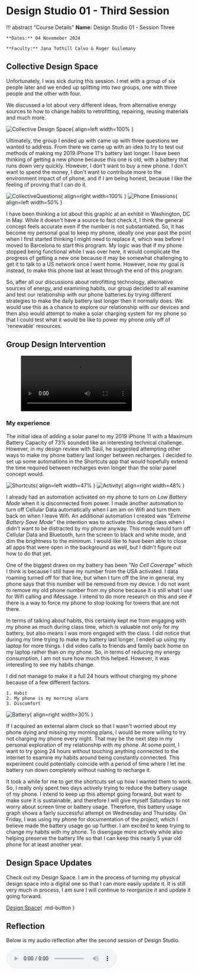 # Design Studio 01 - Third Session 

!!! abstract "Course Details"
    **Name:** Design Studio 01 - Session Three 

    **Dates:** 04 Novemeber 2024 

    **Faculty:** Jana Tothill Calvo & Roger Guilemany

## Collective Design Space 

Unfortunately, I was sick during this session. I met with a group of six people later and we ended up splitting into two groups, one with three people and the other with four. 

We discussed a lot about very different ideas, from alternative energy sources to how to change habits to retrofitting, repairing, reusing materials and much more. 

![Collective Design Space](../../images/term1/designstudio/CollectiveDS_All.jpg){ align=left width=100% }



Ultimately, the group I ended up with came up with three questions we wanted to address. From there we came up with an idea to try to test out methods of making my 2019 iPhone 11's battery last longer. I have been thinking of getting a new phone because this one is old, with a battery that runs down very quickly. However, I don't want to buy a new phone. I don't want to spend the money, I don't want to contribute more to the environment impact of of phone, and if I am being honest, because I like the feeling of proving that I can do it. 

![CollectiveQuestions](../../images/term1/designstudio/CollectiveDS_Questions.jpg){ align=right width=100% }
![Phone Emissions](../../images/term1/designstudio/PhoneEmissions.jpg){ align=left width=50% }

I have been thinking a lot about this graphic at an exhibit in Washington, DC in May. While it doesn't have a source to fact check it, I think the general concept feels accurate even if the number is not substantiated. So, it has become my personal goal to keep my phone, ideally one year past the point when I first started thinking I might need to replace it, which was before I moved to Barcelona to start this program. My logic was that if my phone stopped being functional while I was over here, it would complicate the progress of getting a new one because it may be somewhat challenging to get it to talk to a US network once I went home. However, now my goal is instead, to make this phone last at least through the end of this program. 

So, after all our discussions about retrofitting technology, alternative sources of energy, and examining habits, our group decided to all examine and test our relationship with our phone batteries by trying different strategies to make the daily battery last longer then it normally does. We would use this as a chance to explore our relationship with our devices and then also would attempt to make a solar charging system for my phone so that I could test what it would be like to power my phone only off of 'renewable' resources. 


## Group Design Intervention 


<figure markdown="span">
    <video src="https://github.com/user-attachments/assets/8b257dcf-efc2-4dc3-9b80-4bbc1e86ad78" controls="controls" style="max-width: 100%;"></video>
    <figcaption></figcaption>
</figure>

### My experience 

The initial idea of adding a solar panel to my 2019 iPhone 11 with a Maximum Battery Capacity of 73% sounded like an interesting technical challenge. However, in my design review with Saúl, he suggested attempting other ways to make my phone battery last longer between recharges. I decided to set up some automations in the Shortcuts app that would hopefully extend the time required between recharges even longer than the solar panel concept would. 

![Shortcuts](../../images/term1/designstudio/Shortcuts.PNG){ align=left width=47% }
![Activity](../../images/term1/designstudio/Shortcuts.gif){ align=right width=48% }


I already had an automation activated on my phone to turn on *Low Battery Mode* when it is disconnected from power. I made another automation to turn off Cellular Data automatically when I am am on Wifi and turn them back on when I leave Wifi. An additional automation I created was *"Extreme Battery Save Mode"* the intention was to activate this during class when I didn't want to be distracted by my phone anyway. This mode would turn off Cellular Data and Bluetooth, turn the screen to black and white mode, and dim the brightness to the minimum. I would like to have been able to close all apps that were open in the background as well, but I didn't figure out how to do that yet. 

One of the biggest draws on my battery has been *"No Cell Coverage"* which I think is because I still have my number from the USA activated. I data roaming turned off for that line, but when I turn off the line in general, my phone says that this number will be removed from my device. I do not want to remove my old phone number from my phone because it is still what I use for Wifi calling and iMessage. I intend to do more research on this and see if there is a way to force my phone to stop looking for towers that are not there. 

In terms of talking about habits, this certainly kept me from engaging with my phone as much during class time, which is valuable not only for my battery, but also means I was more engaged with the class. I did notice that during my time trying to make my battery last longer, I ended up using my laptop for more things. I did video calls to friends and family back home on my laptop rather than on my phone. So, in terms of reducing my energy consumption, I am not sure how much this helped. However, it was interesting to see my habits change. 

I did not manage to make it a full 24 hours without charging my phone because of a few different factors. 

    1. Habit
    2. My phone is my morning alarm 
    3. Discomfort

![Battery](../../images/term1/designstudio/10battery.PNG){ align=right width=30% }

If I acquired an external alarm clock so that I wasn't worried about my phone dying and missing my morning plans, I would be more willing to try not charging my phone every night. That may be the next step in my personal exploration of my relationship with my phone. At some point, I want to try going 24 hours without touching anything connected to the internet to examine my habits around being constantly connected. This experiment could potentially coincide with a period of time where I let me battery run down completely without rushing to recharge it.  

It took a while for me to get the shortcuts set up how I wanted them to work. So, I really only spent two days actively trying to reduce the battery usage of my phone. I intend to keep up this attempt going forward, but want to make sure it is sustainable, and therefore I will give myself Saturdays to not worry about screen time or battery usage. Therefore, this battery usage graph shows a fairly successful attempt on Wednesday and Thursday. On Friday, I was using my phone for documentation of the project, which I believe made the battery usage go up further. I am excited to keep trying to change my habits with my phone. To disengage more actively while also helping preserve the battery life so that I can keep this nearly 5 year old phone for at least another year. 


## Design Space Updates 

Check out my Design Space. I am in the process of turning my physical design space into a digital one so that I can more easily update it. It is still very much in process, I am sure I will continue to reorganize it and update it going forward. 

[Design Space](../designStudio/designSpace.md){ .md-button }

## Reflection 

Below is my audio reflection after the second session of Design Studio.

  <audio controls src="../../../audio/DesignStudioReflection3.mp3"></audio>

